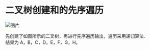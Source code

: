 # 二叉树创建和的先序遍历

![图片](https://user-images.githubusercontent.com/58380133/135962864-ec1f8571-24db-424c-970a-845c01626708.png)

先创建了如图所示的二叉树，再进行先序遍历输出，遍历采用递归算法.  
结果为 A，B，C，D，E，F，G，H。
